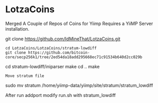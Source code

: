 # LotzaCoins
Merged A Couple of Repos of Coins for Yiimp
Requires a YiiMP Server installation.

git clone https://github.com/IdMineThat/LotzaCoins.git


    cd LotzaCoins/LotzaCoins/stratum-lowdiff
    git clone https://github.com/bitcoin-core/secp256k1/tree/2ed54da18add295668ec71c91534b640d2cc029b

cd stratum-lowdiff/iniparser
make
cd ..
make

    Move stratum file

sudo mv stratum /home/yiimp-data/yiimp/site/stratum/stratum_lowdiff

After run addport modify run.sh with stratum_lowdiff
